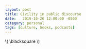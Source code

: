 ```yaml
---
layout: post
title: Civility in public discourse  
date:   2019-10-26 12:00:00 -0500
category: personal 
tags: [culture, books, podcasts] 
---
```




\\( \blacksquare \\)
